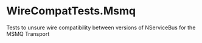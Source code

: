 # WireCompatTests.Msmq
Tests to unsure wire compatibility between versions of NServiceBus for the MSMQ Transport
